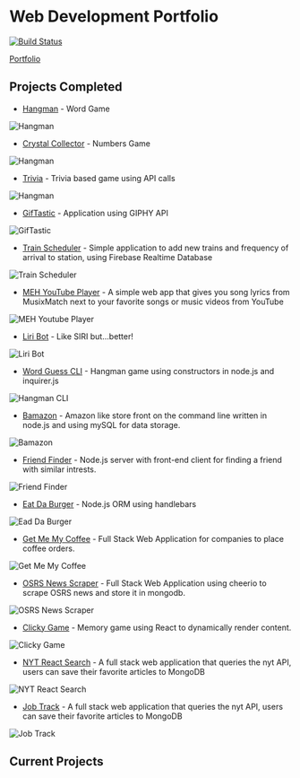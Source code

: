 # Web Development Portfolio

[![Build Status](https://travis-ci.com/DefiledSpec/express-portfolio.svg?branch=master)](https://travis-ci.com/DefiledSpec/express-portfolio)

[Portfolio](https://defiledspec.herokuapp.com/)

## Projects Completed

* [Hangman](http://defiledspec.github.io/Word-Game-Hangman) - Word Game

![Hangman](./public/assets/img/web-hangman.png)

* [Crystal Collector](https://defiledspec.github.io/Crystal-Collector) - Numbers Game

![Hangman](./public/assets/img/crystal-collector.png)

* [Trivia](https://defiledspec.github.io/Trivia-Game) - Trivia based game using API calls

![Hangman](./public/assets/img/trivia.png)

* [GifTastic](https://defiledspec.github.io/GifTastic) - Application using GIPHY API

![GifTastic](./public/assets/img/giftastic.png)

* [Train Scheduler](https://defiledspec.github.io/Train-Scheduler) - Simple application to add new trains and frequency of arrival to station, using Firebase Realtime Database

![Train Scheduler](./public/assets/img/train.png)

* [MEH YouTube Player](https://gustbrad.github.io/mehyoutubeplayer) - A simple web app that gives you song lyrics from MusixMatch next to your favorite songs or music videos from YouTube

![MEH Youtube Player](./public/assets/img/mehyt.png)

* [Liri Bot](https://github.com/DefiledSpec/liri-bot) - Like SIRI but...better!

![Liri Bot](./public/assets/img/liri.png)

* [Word Guess CLI](https://github.com/DefiledSpec/word-guess-cli) - Hangman game using constructors in node.js and inquirer.js

![Hangman CLI](./public/assets/img/hangman-cli.png)

* [Bamazon](https://github.com/DefiledSpec/bamazon-cli) - Amazon like store front on the command line written in node.js and using mySQL for data storage.

![Bamazon](./public/assets/img/bamazon.png)

* [Friend Finder](https://defiledspec-friend-finder.herokuapp.com) - Node.js server with front-end client for finding a friend with similar intrests.

![Friend Finder](./public/assets/img/friend-finder.png)

* [Eat Da Burger](https://ds-eat-da-burger.herokuapp.com/) - Node.js ORM using handlebars

![Ead Da Burger](./public/assets/img/eat-da-burger.png)

* [Get Me My Coffee](https://getmemycoffee.herokuapp.com/) - Full Stack Web Application for companies to place coffee orders.

![Get Me My Coffee](./public/assets/img/get-me-my-coffee.png)

* [OSRS News Scraper](https://osrs-news-scraper.herokuapp.com/) - Full Stack Web Application using cheerio to scrape OSRS news and store it in mongodb.

![OSRS News Scraper](./public/assets/img/osrs-news-scraper.jpg)

* [Clicky Game](https://ds-clicky-game.herokuapp.com) - Memory game using React to dynamically render content.

![Clicky Game](./public/assets/img/clicky-game.jpg)

* [NYT React Search](https://github.com/DefiledSpec/nyt-react-search) - A full stack web application that queries the nyt API, users can save their favorite articles to MongoDB

![NYT React Search](./public/assets/img/nyt-react-search.png)

* [Job Track](https://github.com/EGartland/JobTrack) - A full stack web application that queries the nyt API, users can save their favorite articles to MongoDB

![Job Track](./public/assets/img/jobTrack.png)

## Current Projects

